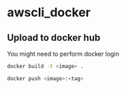 # awscli_docker

## Upload to docker hub

You might need to perform docker login

```bash
docker build -t <image> .

docker push <image>:<tag>

```
